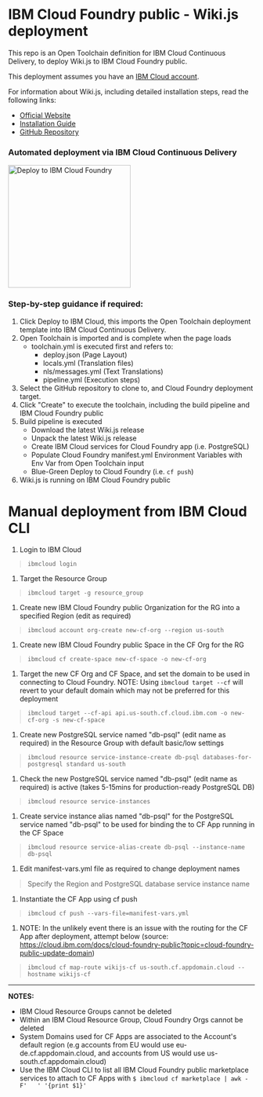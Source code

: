 # IBM Cloud Foundry public - Wiki.js deployment

This repo is an Open Toolchain definition for IBM Cloud Continuous Delivery, to deploy Wiki.js to IBM Cloud Foundry public.

This deployment assumes you have an [IBM Cloud account](https://cloud.ibm.com/registration).

For information about Wiki.js, including detailed installation steps, read the following links:

- [Official Website](https://wiki.js.org/)
- [Installation Guide](https://wiki.js.org/get-started)
- [GitHub Repository](https://github.com/Requarks/wiki)


### Automated deployment via IBM Cloud Continuous Delivery

<a href="https://cloud.ibm.com/devops/setup/deploy?repository=https://github.com/Requarks/wiki-ibm-cloud-foundry" rel="Deploy to IBM Cloud Foundry public"><img src="https://cloud.ibm.com/devops/setup/deploy/button.svg" alt="Deploy to IBM Cloud Foundry" width="250"/></a>

### Step-by-step guidance if required:
1. Click Deploy to IBM Cloud, this imports the Open Toolchain deployment template into IBM Cloud Continuous Delivery.
1. Open Toolchain is imported and is complete when the page loads
    - toolchain.yml is executed first and refers to:
      - deploy.json (Page Layout)
      - locals.yml (Translation files)
      - nls/messages.yml (Text Translations)
      - pipeline.yml (Execution steps)
1. Select the GitHub repository to clone to, and Cloud Foundry deployment target.
1. Click "Create" to execute the toolchain, including the build pipeline and IBM Cloud Foundry public
1. Build pipeline is executed
    - Download the latest Wiki.js release
    - Unpack the latest Wiki.js release
    - Create IBM Cloud services for Cloud Foundry app (i.e. PostgreSQL)
    - Populate Cloud Foundry manifest.yml Environment Variables with Env Var from Open Toolchain input
    - Blue-Green Deploy to Cloud Foundry (i.e. `cf push`)
1. Wiki.js is running on IBM Cloud Foundry public


# Manual deployment from IBM Cloud CLI
1. Login to IBM Cloud
> `ibmcloud login`
1. Target the Resource Group
>`ibmcloud target -g resource_group`
1. Create new IBM Cloud Foundry public Organization for the RG into a specified Region (edit as required)
>`ibmcloud account org-create new-cf-org --region us-south`
1. Create new IBM Cloud Foundry public Space in the CF Org for the RG
> `ibmcloud cf create-space new-cf-space -o new-cf-org`
1. Target the new CF Org and CF Space, and set the domain to be used in connecting to Cloud Foundry. NOTE: Using `ibmcloud target --cf` will revert to your default domain which may not be preferred for this deployment
> `ibmcloud target --cf-api api.us-south.cf.cloud.ibm.com -o new-cf-org -s new-cf-space`
1. Create new PostgreSQL service named "db-psql" (edit name as required) in the Resource Group with default basic/low settings
> `ibmcloud resource service-instance-create db-psql databases-for-postgresql standard us-south`
1. Check the new PostgreSQL service named "db-psql" (edit name as required) is active (takes 5-15mins for production-ready PostgreSQL DB)
> `ibmcloud resource service-instances`
1. Create service instance alias named "db-psql" for the PostgreSQL service named "db-psql" to be used for binding the to CF App running in the CF Space
> `ibmcloud resource service-alias-create db-psql --instance-name db-psql`
1. Edit manifest-vars.yml file as required to change deployment names
> Specify the Region and PostgreSQL database service instance name
1. Instantiate the CF App using cf push
> `ibmcloud cf push --vars-file=manifest-vars.yml`
1. NOTE: In the unlikely event there is an issue with the routing for the CF App after deployment, attempt below (source: https://cloud.ibm.com/docs/cloud-foundry-public?topic=cloud-foundry-public-update-domain)
> `ibmcloud cf map-route wikijs-cf us-south.cf.appdomain.cloud --hostname wikijs-cf`


---

**NOTES:**
- IBM Cloud Resource Groups cannot be deleted
- Within an IBM Cloud Resource Group, Cloud Foundry Orgs cannot be deleted
- System Domains used for CF Apps are associated to the Account's default region (e.g accounts from EU would use eu-de.cf.appdomain.cloud, and accounts from US would use us-south.cf.appdomain.cloud)
- Use the IBM Cloud CLI to list all IBM Cloud Foundry public marketplace services to attach to CF Apps with `$ ibmcloud cf marketplace | awk -F'   ' '{print $1}'`
